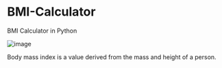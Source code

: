 # BMI-Calculator
BMI Calculator in Python

![image](https://user-images.githubusercontent.com/67484584/224470974-44465d28-a53c-4488-9b2b-c762e2837a0f.png)


Body mass index is a value derived from the mass and height of a person. 
